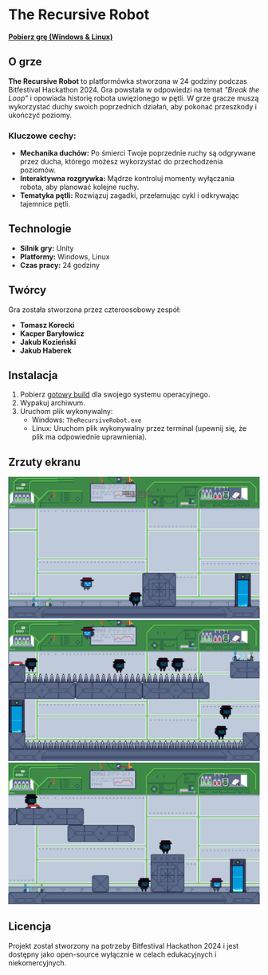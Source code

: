 # The Recursive Robot

[**Pobierz grę (Windows & Linux)**](https://polslpl-my.sharepoint.com/:f:/g/personal/kb305480_student_polsl_pl/EvZODStVKHlPg3LFsuC8b9MBnT6zq7oXTsfkqK2Wftz8WA?e=u3ze2s)

## O grze
**The Recursive Robot** to platformówka stworzona w 24 godziny podczas Bitfestival Hackathon 2024. Gra powstała w odpowiedzi na temat *"Break the Loop"* i opowiada historię robota uwięzionego w pętli. W grze gracze muszą wykorzystać duchy swoich poprzednich działań, aby pokonać przeszkody i ukończyć poziomy.

### Kluczowe cechy:
- **Mechanika duchów:** Po śmierci Twoje poprzednie ruchy są odgrywane przez ducha, którego możesz wykorzystać do przechodzenia poziomów.
- **Interaktywna rozgrywka:** Mądrze kontroluj momenty wyłączania robota, aby planować kolejne ruchy.
- **Tematyka pętli:** Rozwiązuj zagadki, przełamując cykl i odkrywając tajemnice pętli.

## Technologie
- **Silnik gry:** Unity
- **Platformy:** Windows, Linux
- **Czas pracy:** 24 godziny

## Twórcy
Gra została stworzona przez czteroosobowy zespół:
- **Tomasz Korecki**
- **Kacper Baryłowicz**    
- **Jakub Kozieński**  
- **Jakub Haberek**  

## Instalacja
1. Pobierz [gotowy build](https://polslpl-my.sharepoint.com/:f:/g/personal/kb305480_student_polsl_pl/EvZODStVKHlPg3LFsuC8b9MBnT6zq7oXTsfkqK2Wftz8WA?e=u3ze2s) dla swojego systemu operacyjnego.
2. Wypakuj archiwum.
3. Uruchom plik wykonywalny:
   - Windows: `TheRecursiveRobot.exe`
   - Linux: Uruchom plik wykonywalny przez terminal (upewnij się, że plik ma odpowiednie uprawnienia).

## Zrzuty ekranu
![przykładowy poziom](screenshots/Screenshot1.png)
![przykładowy poziom](screenshots/Screenshot2.png)
![przykładowy poziom](screenshots/Screenshot3.png)
## Licencja
Projekt został stworzony na potrzeby Bitfestival Hackathon 2024 i jest dostępny jako open-source wyłącznie w celach edukacyjnych i niekomercyjnych.
